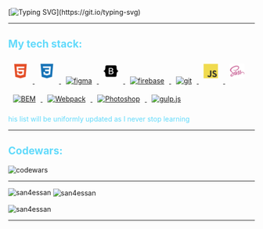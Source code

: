 [![Typing SVG](https://readme-typing-svg.herokuapp.com?font=Dancing+Script&size=40&center=true&vCenter=true&width=1000&height=50&lines=Hi+there,+I'm+Aleksandr!;I+am+a+beginner+web+developer;Welcome+to+visit+my+profile.)](https://git.io/typing-svg)

---
<h2 style="color: #61dafb">My tech stack:</h2>

<p align="left">
  <a href="https://www.w3.org/html/" target="_blank">
    <img style="margin: 10px" src="https://raw.githubusercontent.com/devicons/devicon/master/icons/html5/html5-plain.svg" alt="html5" height="30"/>
  </a>

  <a href="https://www.w3schools.com/css/" target="_blank">
    <img style="margin: 10px" src="https://raw.githubusercontent.com/devicons/devicon/master/icons/css3/css3-plain.svg" alt="css3" height="30"/>
  </a>

  <a href="https://www.figma.com/" target="_blank">
    <img style="margin: 10px" src="https://www.vectorlogo.zone/logos/figma/figma-icon.svg" alt="figma" height="30"/>
  </a>

  <a href="https://getbootstrap.com" target="_blank">
    <img style="margin: 10px" src="https://raw.githubusercontent.com/devicons/devicon/master/icons/bootstrap/bootstrap-plain.svg" alt="bootstrap" height="30"/>
  </a>

  <a href="https://firebase.google.com/" target="_blank">
    <img style="margin: 10px" src="https://www.vectorlogo.zone/logos/firebase/firebase-icon.svg" alt="firebase" height="30"/>
  </a>

  <a href="https://git-scm.com/" target="_blank">
    <img style="margin: 10px" src="https://www.vectorlogo.zone/logos/git-scm/git-scm-icon.svg" alt="git" height="30"/>
  </a>

  <a href="https://developer.mozilla.org/en-US/docs/Web/JavaScript" target="_blank">
    <img style="margin: 10px" src="https://raw.githubusercontent.com/devicons/devicon/master/icons/javascript/javascript-original.svg" alt="javascript" height="30"/>
  </a>

  <a href="https://sass-lang.com" target="_blank">
    <img style="margin: 10px" src="https://raw.githubusercontent.com/devicons/devicon/master/icons/sass/sass-original.svg" alt="sass" height="30"/>
  </a>

  <a href="http://getbem.com/" target="_blank">
    <img style="margin: 10px" src="https://profilinator.rishav.dev/skills-assets/bem.svg" alt="BEM" height="30" />
  </a>

  <a href="https://webpack.js.org/" target="_blank">
    <img style="margin: 10px" src="https://profilinator.rishav.dev/skills-assets/webpack-original.svg" alt="Webpack" height="30" />
  </a>

  <a href="https://www.adobe.com/in/products/photoshop.html" target="_blank">
    <img style="margin: 10px" src="https://profilinator.rishav.dev/skills-assets/photoshop-plain.svg" alt="Photoshop" height="30" />
  </a>

  <a href="https://gulpjs.com/" target="_blank">
    <img style="margin: 10px" src="https://profilinator.rishav.dev/skills-assets/gulp-plain.svg" alt="gulp.js" height="30" />
  </a>

</p>

<p style="color: #61dafb">his list will be uniformly updated as I never stop learning</p>

---

<h2 style="color: #61dafb;">Codewars:</h2>

![codewars](https://www.codewars.com/users/San4esSan/badges/large)

---
<p><img align="left" src="https://github-readme-stats.vercel.app/api/top-langs?username=san4essan&show_icons=true&theme=react&border_color=61dafb&hide_border=true&locale=en&layout=compact" alt="san4essan" /></p>

<p>&nbsp;<img align="center" src="https://github-readme-stats.vercel.app/api?username=san4essan&show_icons=true&theme=react&border_color=61dafb&hide_border=true&locale=en" alt="san4essan" /></p>

<p><img align="center" src="https://github-readme-streak-stats.herokuapp.com/?user=san4essan&show_icons=true&theme=react&border_color=61dafb&hide_border=true" alt="san4essan" /></p>

---
